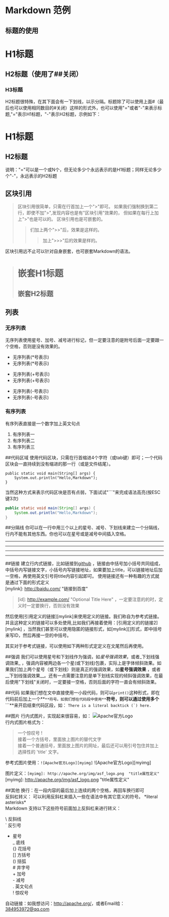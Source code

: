 # Markdown 范例


## 标题的使用
# H1标题 
## H2标题（使用了##关闭） ##
### H3标题
H2标题很特殊，在其下面会有一下划线，以示分隔。标题除了可以使用上面#（最后也可以使用相同数目的#关闭）这样的形式外，也可以使用"="或者"-"来表示标题,"="表示H1标题，"-"表示H2标题，示例如下：

H1标题
====
H2标题
-
说明："="可以是一个或N个，但无论多少个永远表示的是H1标题；同样无论多少个"-"，永远表示的H2标题


## 区块引用
>区块引用很简单，只需在行首加上一个">"即可。
如果我们强制换到第二行，即使不加">",发现内容也是有"区块引用"效果的，
>但如果在每行上加上">"也是可以的。
>区块引用也是可嵌套的。
>>们加上两个">>"后，效果是这样的。
>>>加上">>>"后的效果是样的。

区块引用远不止可以针对自身嵌套，也可嵌套Markdown的语法。
># 嵌套H1标题 #
>## 嵌套H2标题 ##


## 列表
### 无序列表
无序列表使用星号、加号、减号进行标记，但一定要注意的是附号后面一定要跟一个空格，否则是没有效果的。

* 无序列表(*号表示)
* 无序列表(*号表示)
+ 无序列表(+号表示)
+ 无序列表(+号表示)
- 无序列表(-号表示)
- 无序列表(-号表示)
### 有序列表
有序列表直接是一个数字加上英文句点

1. 有序列表一
2. 有序列表二
3. 有序列表三

##代码区域
使用代码区块，只需在行首缩进4个字符（或tab键）即可；一个代码区块会一直持续到没有缩进的那一行（或是文件结尾）。

	public static void main(String[] args) {
		System.out.println("Hello,Markdown");		
	}
当然这种方式来表示代码区块是否有点弱，下面试试"```"来完成语法高亮(按ESC键3次)

```java
public static void main(String[] args) {
	System.out.println("Hello,Markdown");		
}
```

##分隔线
你可以在一行中用三个以上的星号、减号、下划线来建立一个分隔线，行内不能有其他东西。你也可以在星号或是减号中间插入空格。
***
---
___
* * *


##链接
建立行内式链接，比如链接到[github](http://www.github.com/ "基于git的代码托管") ，链接由中括号加小括号共同组成，中括号内写链接文字，小括号内写链接地址，如果要加上title，可以链接地址后加一空格，再使用英文引号将title内容引起即可。 使用链接还有一种有趣的方式就是通过下面的形式定义  
[mylink]: http://baidu.com/  "链接到百度"
>[id]: http://example.com/  "Optional Title Here" ，一定要注意的的时，定义时一定要换行，否则没有效果

然后使用[引用定义的链接][mylink]来使用定义的链接。我们称自为参考式链接。并且这种定义的链接可以多处使用,比如我们再接着使用：[引用定义的的链接2][mylink] ，当然我们甚至可以使用隐匿的链接形式，如[mylink][]形式，即中括号来写ID，然后再接一空的中括号。

其实对于参考式链接，可以使用如下两种形式定定义在文尾然后再使用。

 [1]: http://google.com/        "Google"
 [2]: http://search.yahoo.com/  "Yahoo Search"
 [3]: http://search.msn.com/    "MSN Search"

 [google]: http://google.com/        "Google"
 [yahoo]:  http://search.yahoo.com/  "Yahoo Search"
 [msn]:    http://search.msn.com/    "MSN Search"

##强调
我们可以使用星号和下划线作为强调，如*星号强调效果*，或者_下划线强调效果_ ，强调内容被两边各一个星(或下划线)包裹，实际上是字体倾斜效果。如果我们加上两个星号（或下划线）则是真正的强调效果，如**星号强调效果** ，或者__下划线强调效果__。还有一点需要注意的是单下划线实现的倾斜强调效果，在最后使用"下划线"关闭时，一定要接一空格，否则后面的字符一直会有倾斜效果。


##代码
如果我们想在文中直接使用一小段代码，则可以`print()`这种形式，即在代码前后加上一个**`**符号。如我们想在代码段中使用**`**符号，则可以通过使用多个**```**来开启结束代码区段，如： ``There is a literal backtick (`) here.``


##图片
行内式图片，实现起来很容易，如： ![Apache官方Logo](http://apache.org/img/asf_logo.png)   
行内式图片格式为：
>一个惊叹号 !  
接着一个方括号，里面放上图片的替代文字  
接着一个普通括号，里面放上图片的网址，最后还可以用引号包住并加上 选择性的 'title' 文字。

参考式图片使用：`![Apache官方Logo][myimg]` 
![Apache官方Logo][myimg] 

图片定义：`[myimg]: http://apache.org/img/asf_logo.png  "title属性定义"`
[myimg]: http://apache.org/img/asf_logo.png  "title属性定义"


##其他
换行：在一段内容的最后加上连续的两个空格，再回车换行即可  
反斜杠转义： 可以利用反斜杠来插入一些在语法中有其它意义的符号。
\*literal asterisks\*  
Markdown 支持以下这些符号前面加上反斜杠来进行转义：
>
\   反斜线  
`   反引号  
*   星号  
_   底线  
{}  花括号  
[]  方括号  
()  括弧  
\#   井字号  
\+   加号  
\-   减号  
.   英文句点  
!   惊叹号  


自动链接：如我想访问：<http://apache.org/>，或者Email给： <384953972@qq.com>
